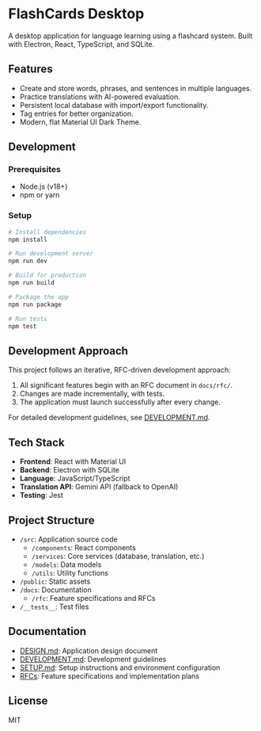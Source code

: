 # FlashCards Desktop

A desktop application for language learning using a flashcard system. Built with Electron, React, TypeScript, and SQLite.

## Features

- Create and store words, phrases, and sentences in multiple languages.
- Practice translations with AI-powered evaluation.
- Persistent local database with import/export functionality.
- Tag entries for better organization.
- Modern, flat Material UI Dark Theme.

## Development

### Prerequisites

- Node.js (v18+)
- npm or yarn

### Setup

```bash
# Install dependencies
npm install

# Run development server
npm run dev

# Build for production
npm run build

# Package the app
npm run package

# Run tests
npm test
```

## Development Approach

This project follows an iterative, RFC-driven development approach:

1. All significant features begin with an RFC document in `docs/rfc/`.
2. Changes are made incrementally, with tests.
3. The application must launch successfully after every change.

For detailed development guidelines, see [DEVELOPMENT.md](docs/DEVELOPMENT.md).

## Tech Stack

- **Frontend**: React with Material UI
- **Backend**: Electron with SQLite
- **Language**: JavaScript/TypeScript
- **Translation API**: Gemini API (fallback to OpenAI)
- **Testing**: Jest

## Project Structure

- `/src`: Application source code
  - `/components`: React components
  - `/services`: Core services (database, translation, etc.)
  - `/models`: Data models
  - `/utils`: Utility functions
- `/public`: Static assets
- `/docs`: Documentation
  - `/rfc`: Feature specifications and RFCs
- `/__tests__`: Test files

## Documentation

- [DESIGN.md](docs/DESIGN.md): Application design document
- [DEVELOPMENT.md](docs/DEVELOPMENT.md): Development guidelines
- [SETUP.md](docs/SETUP.md): Setup instructions and environment configuration
- [RFCs](docs/rfc/): Feature specifications and implementation plans

## License

MIT